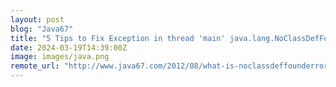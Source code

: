 ```yaml
---
layout: post
blog: "Java67"
title: "5 Tips to Fix Exception in thread 'main' java.lang.NoClassDefFoundError in Java, Examples"
date: 2024-03-19T14:39:00Z
image: images/java.png
remote_url: "http://www.java67.com/2012/08/what-is-noclassdeffounderror-in-java.html"
---
```

